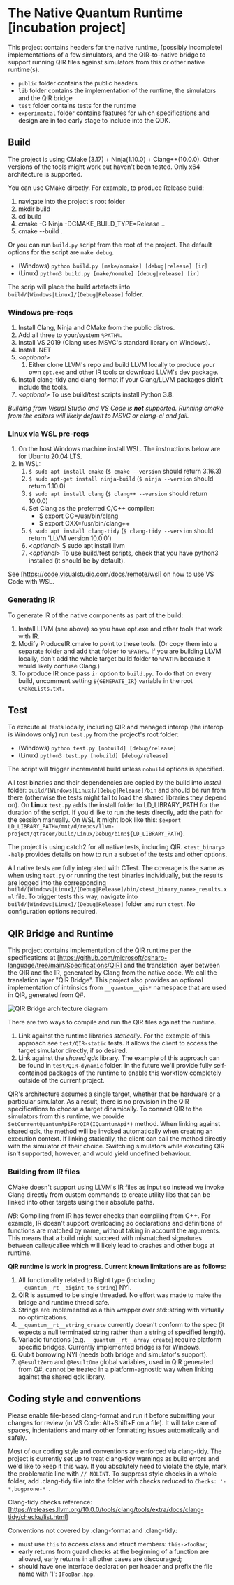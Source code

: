 # The Native Quantum Runtime [incubation project]

This project contains headers for the native runtime, [possibly incomplete] implementations of a few
simulators, and the QIR-to-native bridge to support running QIR files against simulators from this or other native runtime(s).

- `public` folder contains the public headers
- `lib` folder contains the implementation of the runtime, the simulators and the QIR bridge
- `test` folder contains tests for the runtime
- `experimental` folder contains features for which specifications and design are in too early stage to include into the QDK.

## Build

The project is using CMake (3.17) + Ninja(1.10.0) + Clang++(10.0.0). Other versions of the tools might work but haven't been tested. Only x64 architecture is supported.

You can use CMake directly. For example, to produce Release build:

1. navigate into the project's root folder
2. mkdir build
3. cd build
4. cmake -G Ninja -DCMAKE_BUILD_TYPE=Release ..
5. cmake --build .

Or you can run `build.py` script from the root of the project. The default options for the script are `make debug`.

- (Windows) `python build.py [make/nomake] [debug|release] [ir]`
- (Linux) `python3 build.py [make/nomake] [debug|release] [ir]`

The scrip will place the build artefacts into `build/[Windows|Linux]/[Debug|Release]` folder.

### Windows pre-reqs

1. Install Clang, Ninja and CMake from the public distros.
2. Add all three to your/system `%PATH%`.
3. Install VS 2019 (Clang uses MSVC's standard library on Windows).
4. Install .NET
4. <_optional_>
    1. Either clone LLVM's repo and build LLVM locally to produce your own `opt.exe` and other IR tools or download LLVM's dev package.
5. Install clang-tidy and clang-format if your Clang/LLVM packages didn't include the tools.
6. <_optional_> To use build/test scripts install Python 3.8.

*Building from Visual Studio and VS Code is **not** supported.
Running cmake from the editors will likely default to MSVC or clang-cl and fail.*

### Linux via WSL pre-reqs

1. On the host Windows machine install WSL. The instructions below are for Ubuntu 20.04 LTS.
2. In WSL:
    1. `$ sudo apt install cmake` (`$ cmake --version` should return 3.16.3)
    2. `$ sudo apt-get install ninja-build` (`$ ninja --version` should return 1.10.0)
    3. `$ sudo apt install clang` (`$ clang++ --version` should return 10.0.0)
    4. Set Clang as the preferred C/C++ compiler:
        - $ export CC=/usr/bin/clang
        - $ export CXX=/usr/bin/clang++
    5. `$ sudo apt install clang-tidy` (`$ clang-tidy --version` should return 'LLVM version 10.0.0')
    6. <_optional_> $ sudo apt install llvm
    7. <_optional_> To use build/test scripts, check that you have python3 installed (it should be by default).

See [https://code.visualstudio.com/docs/remote/wsl] on how to use VS Code with WSL.

### Generating IR

To generate IR of the native components as part of the build:

1. Install LLVM (see above) so you have opt.exe and other tools that work with IR.
2. Modify ProduceIR.cmake to point to these tools. (Or copy them into a separate folder and add that folder to `%PATH%.` If you are building LLVM locally, don't add the whole target build folder to `%PATH%` because it would likely confuse Clang.)
3. To produce IR once pass `ir` option to `build.py`. To do that on every build, uncomment setting `${GENERATE_IR}` variable in the root `CMakeLists.txt`.

## Test

To execute all tests locally, including QIR and managed interop (the interop is Windows only) run `test.py` from the project's root folder:

- (Windows) `python test.py [nobuild] [debug/release]`
- (Linux) `python3 test.py [nobuild] [debug/release]`

The script will trigger incremental build unless `nobuild` options is specified.

All test binaries and their dependencies are copied by the build into *install* folder: `build/[Windows|Linux]/[Debug|Release]/bin` and should be run from there (otherwise the tests might fail to load the shared libraries they depend on). On **Linux** `test.py` adds the install folder to LD_LIBRARY_PATH for the duration of the script. If you'd like to run the tests directly, add the path for the session manually. On WSL it might look like this: `$export LD_LIBRARY_PATH=/mnt/d/repos/llvm-project/qtracer/build/Linux/Debug/bin:${LD_LIBRARY_PATH}`.

The project is using catch2 for all native tests, including QIR. `<test_binary> -help` provides details on how to run a subset of the tests and other options.

All native tests are fully integrated with CTest. The coverage is the same as when using `test.py` or running the test binaries individually, but the results are logged into the corresponding `build/[Windows|Linux]/[Debug|Release]/bin/<test_binary_name>_results.xml` file. To trigger tests this way, navigate into `build/[Windows|Linux]/[Debug|Release]` folder and run `ctest`. No configuration options required.

## QIR Bridge and Runtime

This project contains implementation of the QIR runtime per the specifications at [https://github.com/microsoft/qsharp-language/tree/main/Specifications/QIR] and the translation layer between the QIR and the IR, generated by Clang from the native code. We call the translation layer "QIR Bridge". This project also provides an optional implementation of intrinsics from `__quantum__qis*` namespace that are used in QIR, generated from Q#.

![QIR Bridge architecture diagram](qir.png?raw=true "QIR Bridge architecture diagram")

There are two ways to compile and run the QIR files against the runtime.

1. Link against the runtime libraries *statically*. For the example of this approach see `test/QIR-static` tests. It allows the client to access the target simulator directly, if so desired.
1. Link against the *shared qdk* library. The example of this approach can be found in `test/QIR-dynamic` folder. In the future we'll provide fully self-contained packages of the runtime to enable this workflow completely outside of the current project.

QIR's architecture assumes a single target, whether that be hardware or a particular simulator. As a result, there is no provision in the QIR specifications to choose a target dinamically. To connect QIR to the simulators from this runtime, we provide `SetCurrentQuantumApiForQIR(IQuantumApi*)` method. When linking against shared qdk, the method will be invoked automatically when creating an execution context. If linking statically, the client can call the method directly with the simulator of their choice. Switching simulators while executing QIR isn't supported, however, and would yield undefined behaviour.

### Building from IR files
CMake doesn't support using LLVM's IR files as input so instead we invoke Clang directly from custom commands to create utility libs that can be linked into other targets using their absolute paths.

*NB*: Compiling from IR has fewer checks than compiling from C++. For example, IR doesn't support overloading so declarations
and definitions of functions are matched by name, without taking in account the arguments. This means that a build might
succeed with mismatched signatures between caller/callee which will likely lead to crashes and other bugs at runtime.

**QIR runtime is work in progress. Current known limitations are as follows:**

1. All functionality related to BigInt type (including `__quantum__rt__bigint_to_string`) NYI.
2. QIR is assumed to be single threaded. No effort was made to make the bridge and runtime thread safe.
3. Strings are implemented as a thin wrapper over std::string with virtually no optimizations.
4. `__quantum__rt__string_create` currently doesn't conform to the spec (it expects a null terminated string rather than a string of specified length).
5. Variadic functions (e.g. `__quantum__rt__array_create`) require platform specific bridges. Currently implemented bridge is for Windows.
6. Qubit borrowing NYI (needs both bridge and simulator's support).
7. `@ResultZero` and `@ResultOne` global variables, used in QIR generated from Q#, cannot be treated in a platform-agnostic way when linking against the shared qdk library.

## Coding style and conventions

Please enable file-based clang-format and run it before submitting your changes for review (in VS Code: Alt+Shift+F on a file). It will take care of spaces, indentations and many other formatting issues
automatically and safely.

Most of our coding style and conventions are enforced via clang-tidy. The project is currently set up to treat clang-tidy warnings as build errors and we'd like to keep it this way. If you absolutely need to violate the style, mark the problematic line with `// NOLINT`. To suppress style checks in a whole folder, add .clang-tidy file into the folder with checks reduced to `Checks: '-*,bugprone-*'`.

Clang-tidy checks reference: [https://releases.llvm.org/10.0.0/tools/clang/tools/extra/docs/clang-tidy/checks/list.html]

Conventions not covered by .clang-format and .clang-tidy:

- must use `this` to access class and struct members: `this->fooBar`;
- early returns from guard checks at the beginning of a function are allowed, early returns in all other cases are discouraged;
- should have one interface declaration per header and prefix the file name with 'I': `IFooBar.hpp`.

